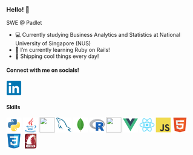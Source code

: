 ### Hello! 👋

SWE @ Padlet

- 💻 Currently studying Business Analytics and Statistics at National University of Singapore (NUS)
- 🌱 I’m currently learning Ruby on Rails!
- 🔨 Shipping cool things every day!

#### Connect with me on socials!
[<img src="https://raw.githubusercontent.com/devicons/devicon/master/icons/linkedin/linkedin-original.svg" width="40" height="40">](https://www.linkedin.com/in/bryan-wong-4865a81ab/) 

#### Skills
[<img src="https://raw.githubusercontent.com/devicons/devicon/master/icons/python/python-original.svg" width="40" height="40">](https://www.python.org/) [<img src="https://raw.githubusercontent.com/devicons/devicon/master/icons/java/java-original.svg" width="40" height="40">](https://www.java.com/en/) [<img src="https://www.svgrepo.com/download/374088/solidity.svg" width="40" height="40">](https://docs.soliditylang.org/) [<img src="https://raw.githubusercontent.com/devicons/devicon/master/icons/mysql/mysql-original.svg" width="40" height="40">](https://www.mysql.com/) [<img src="https://raw.githubusercontent.com/devicons/devicon/master/icons/mongodb/mongodb-original.svg" width="40" height="40">](https://www.mongodb.com/) [<img src="https://raw.githubusercontent.com/devicons/devicon/master/icons/r/r-original.svg" width="40" height="40">](https://www.r-project.org/) [<img src="https://camo.githubusercontent.com/ed44ae57571fe5fdba9c41a72c5bb0d2ed1dd86623c6d485ca248c61291bd6bc/68747470733a2f2f75706c6f61642e77696b696d656469612e6f72672f77696b6970656469612f636f6d6d6f6e732f342f34352f4e6f74696f6e5f6170705f6c6f676f2e706e67" width="40" height="40">](https://www.notion.so/) [<img src="https://github.com/devicons/devicon/blob/master/icons/vuejs/vuejs-original.svg" width="40" height="40">](https://vuejs.org/) [<img src="https://github.com/devicons/devicon/blob/master/icons/react/react-original.svg" width="40" height="40">](https://reactjs.org/) [<img src="https://github.com/devicons/devicon/blob/master/icons/javascript/javascript-original.svg" width="40" height="40">](https://developer.mozilla.org/en-US/docs/Learn/Getting_started_with_the_web/JavaScript_basics) [<img src="https://github.com/devicons/devicon/blob/master/icons/html5/html5-original.svg" width="40" height="40">](https://en.wikipedia.org/wiki/HTML) [<img src="https://github.com/devicons/devicon/blob/master/icons/css3/css3-original.svg" width="40" height="40">](https://developer.mozilla.org/en-US/docs/Web/CSS) [<img src="https://github.com/devicons/devicon/blob/master/icons/rails/rails-original-wordmark.svg" width="40" height="40">](https://rubyonrails.org/) 


